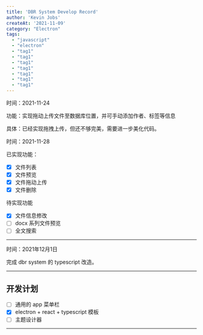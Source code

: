 ```yaml
---
title: 'DBR System Develop Record'
author: 'Kevin Jobs'
createAt: '2021-11-09'
category: "Electron"
tags:
  - "javascript"
  - "electron"
  - "tag1"
  - "tag1"
  - "tag1"
  - "tag1"
  - "tag1"
  - "tag1"
  - "tag1"
---
```


时间：2021-11-24

功能：实现拖动上传文件至数据库位置，并可手动添加作者、标签等信息

具体：已经实现拖拽上传，但还不够完美，需要进一步美化代码。

时间：2021-11-28

已实现功能：

- [x] 文件列表
- [x] 文件预览
- [x] 文件拖动上传
- [x] 文件删除

待实现功能

- [x] 文件信息修改
- [ ] docx 系列文件预览
- [ ] 全文搜索

----

时间：2021年12月1日

完成 dbr system 的 typescript 改造。

-----------

## 开发计划

- [ ] 通用的 app 菜单栏
- [x] electron + react + typescript 模板
- [ ] 主题设计器

----


